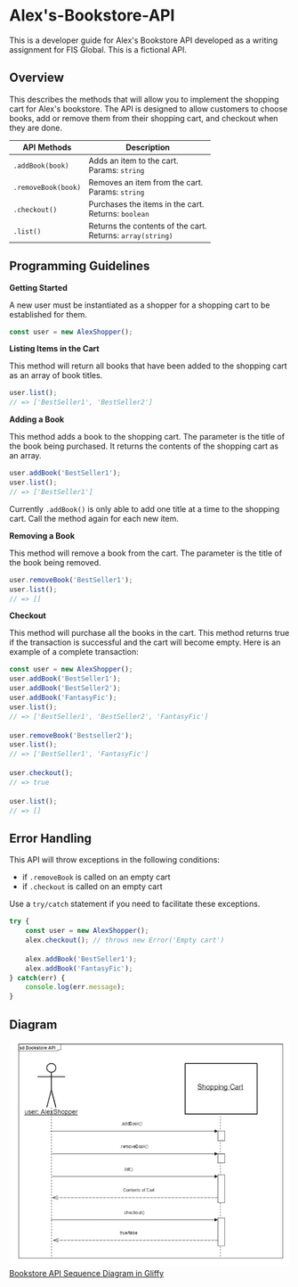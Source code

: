 # Alex's-Bookstore-API
This is a developer guide for Alex's Bookstore API developed as a writing assignment for FIS Global. This is a fictional API. 

## Overview
This describes the methods that will allow you to implement the shopping cart for Alex's bookstore. The API is designed to allow customers to choose books, add or remove them from their shopping cart, and checkout when they are done. 

API Methods | Description
--- | ---
`.addBook(book)` | Adds an item to the cart. <br> Params: `string`
`.removeBook(book)` | Removes an item from the cart. <br> Params: `string`
`.checkout()` | Purchases the items in the cart. <br> Returns: `boolean`
`.list()` | Returns the contents of the cart. <br> Returns: `array(string)` 

## Programming Guidelines
**Getting Started**

A new user must be instantiated as a shopper for a shopping cart to be established for them.
```javascript
const user = new AlexShopper();
```
**Listing Items in the Cart**

This method will return all books that have been added to the shopping cart as an array of book titles.
```javascript
user.list();
// => ['BestSeller1', 'BestSeller2']
```

**Adding a Book**

This method adds a book to the shopping cart. The parameter is the title of the book being purchased. It returns the contents of the shopping cart as an array.
```javascript
user.addBook('BestSeller1');
user.list();
// => ['BestSeller1']
```
Currently `.addBook()` is only able to add one title at a time to the shopping cart. Call the method again for each new item.

**Removing a Book**

This method will remove a book from the cart. The parameter is the title of the book being removed.
```javascript
user.removeBook('BestSeller1');
user.list();
// => []
```

**Checkout**

This method will purchase all the books in the cart. This method returns true if the transaction is successful and the cart will become empty. Here is an example of a complete transaction:
```javascript
const user = new AlexShopper();
user.addBook('BestSeller1');
user.addBook('BestSeller2');
user.addBook('FantasyFic');
user.list();
// => ['BestSeller1', 'BestSeller2', 'FantasyFic']

user.removeBook('Bestseller2');
user.list();
// => ['BestSeller1', 'FantasyFic']

user.checkout();
// => true

user.list();
// => []
```
## Error Handling
This API will throw exceptions in the following conditions:

 * if `.removeBook` is called on an empty cart
 * if `.checkout` is called on an empty cart
 
Use a `try/catch` statement if you need to facilitate these exceptions. 

```javascript
try {
	const user = new AlexShopper();
	alex.checkout(); // throws new Error('Empty cart')
	
	alex.addBook('BestSeller1');
	alex.addBook('FantasyFic');
} catch(err) {
	console.log(err.message);
}
```
## Diagram
![Sequence Diagram](alex_s_bookstore_api.png)
[Bookstore API Sequence Diagram in Gliffy](https://www.gliffy.com/go/publish/12165866)
